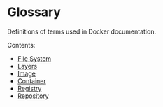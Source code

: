 
Glossary
===================================================

Definitions of terms used in Docker documentation.

Contents:

-   [File System](filesystem/)
-   [Layers](layer/)
-   [Image](image/)
-   [Container](container/)
-   [Registry](registry/)
-   [Repository](repository/)

